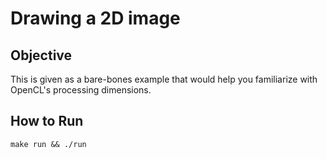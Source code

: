 # Drawing a 2D image

## Objective

This is given as a bare-bones example that would help you familiarize with OpenCL's processing dimensions.

## How to Run

`make run && ./run`
